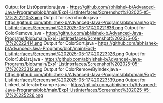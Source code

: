 Output for ListOperations.java  - https://github.com/abhiishek-b/Advanced-Java-Programs/blob/main/Exp1-ListInterfaces/Screenshot%202025-05-17%20221053.png
Output for searchcolor.java - https://github.com/abhiishek-b/Advanced-Java-Programs/blob/main/Exp1-ListInterfaces/Screenshot%202025-05-17%20221836.png
Output for ColorRemove.java - https://github.com/abhiishek-b/Advanced-Java-Programs/blob/main/Exp1-ListInterfaces/Screenshot%202025-05-17%20222414.png
Output for ColorSort.java - https://github.com/abhiishek-b/Advanced-Java-Programs/blob/main/Exp1-ListInterfaces/Screenshot%202025-05-17%20223026.png
Output for ColorSubList.java - https://github.com/abhiishek-b/Advanced-Java-Programs/blob/main/Exp1-ListInterfaces/Screenshot%202025-05-17%20223312.png
Output for ColorRemoveByIndex.java - https://github.com/abhiishek-b/Advanced-Java-Programs/blob/main/Exp1-ListInterfaces/Screenshot%202025-05-17%20223539.png
Output for LinkedListIteratorExample.java - https://github.com/abhiishek-b/Advanced-Java-Programs/blob/main/Exp1-ListInterfaces/Screenshot%202025-05-17%20225226.png
